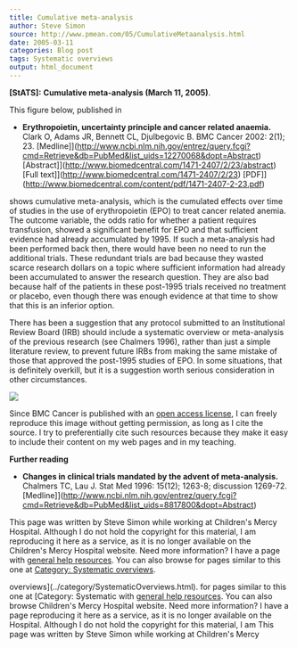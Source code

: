 ```yaml
---
title: Cumulative meta-analysis
author: Steve Simon
source: http://www.pmean.com/05/CumulativeMetaanalysis.html
date: 2005-03-11
categories: Blog post
tags: Systematic overviews
output: html_document
---
```

**[StATS]:** **Cumulative meta-analysis (March 11,
2005)**.

This figure below, published in

-   **Erythropoietin, uncertainty principle and cancer related
    anaemia.** Clark O, Adams JR, Bennett CL, Djulbegovic B. BMC Cancer
    2002: 2(1); 23.
    [Medline]](http://www.ncbi.nlm.nih.gov/entrez/query.fcgi?cmd=Retrieve&db=PubMed&list_uids=12270068&dopt=Abstract)
    [Abstract]](http://www.biomedcentral.com/1471-2407/2/23/abstract)
    [Full text]](http://www.biomedcentral.com/1471-2407/2/23)
    [PDF]](http://www.biomedcentral.com/content/pdf/1471-2407-2-23.pdf)

shows cumulative meta-analysis, which is the cumulated effects over time
of studies in the use of erythropoietin (EPO) to treat cancer related
anemia. The outcome variable, the odds ratio for whether a patient
requires transfusion, showed a significant benefit for EPO and that
sufficient evidence had already accumulated by 1995. If such a
meta-analysis had been performed back then, there would have been no
need to run the additional trials. These redundant trials are bad
because they wasted scarce research dollars on a topic where sufficient
information had already been accumulated to answer the research
question. They are also bad because half of the patients in these
post-1995 trials received no treatment or placebo, even though there was
enough evidence at that time to show that this is an inferior option.

There has been a suggestion that any protocol submitted to an
Institutional Review Board (IRB) should include a systematic overview or
meta-analysis of the previous research (see Chalmers 1996), rather than
just a simple literature review, to prevent future IRBs from making the
same mistake of those that approved the post-1995 studies of EPO. In
some situations, that is definitely overkill, but it is a suggestion
worth serious consideration in other circumstances.

![](http://www.pmean.com/images/images/05/CumulativeMetaanalysis01.gif)

Since BMC Cancer is published with an [open access
license](http://www.biomedcentral.com/info/about/license), I can freely
reproduce this image without getting permission, as long as I cite the
source. I try to preferentially cite such resources because they make it
easy to include their content on my web pages and in my teaching.

**Further reading**

-   **Changes in clinical trials mandated by the advent of
    meta-analysis.** Chalmers TC, Lau J. Stat Med 1996: 15(12); 1263-8;
    discussion 1269-72.
    [Medline]](http://www.ncbi.nlm.nih.gov/entrez/query.fcgi?cmd=Retrieve&db=PubMed&list_uids=8817800&dopt=Abstract)

This page was written by Steve Simon while working at Children's Mercy
Hospital. Although I do not hold the copyright for this material, I am
reproducing it here as a service, as it is no longer available on the
Children's Mercy Hospital website. Need more information? I have a page
with [general help resources](../GeneralHelp.html). You can also browse
for pages similar to this one at [Category: Systematic
overviews](../category/SystematicOverviews.html).
<!---More--->
overviews](../category/SystematicOverviews.html).
for pages similar to this one at [Category: Systematic
with [general help resources](../GeneralHelp.html). You can also browse
Children's Mercy Hospital website. Need more information? I have a page
reproducing it here as a service, as it is no longer available on the
Hospital. Although I do not hold the copyright for this material, I am
This page was written by Steve Simon while working at Children's Mercy

<!---Do not use
**[StATS]:** **Cumulative meta-analysis (March 11,
This page was written by Steve Simon while working at Children's Mercy
Hospital. Although I do not hold the copyright for this material, I am
reproducing it here as a service, as it is no longer available on the
Children's Mercy Hospital website. Need more information? I have a page
with [general help resources](../GeneralHelp.html). You can also browse
for pages similar to this one at [Category: Systematic
overviews](../category/SystematicOverviews.html).
--->

